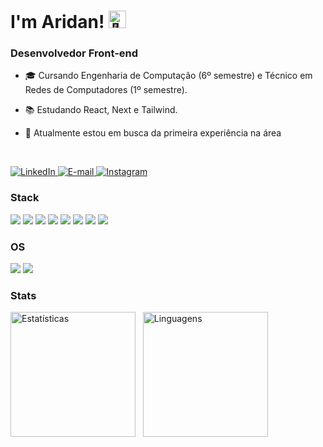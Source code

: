 <h1>I'm Aridan! <img src="https://github.com/wervlad/wervlad/assets/24524555/766d336d-b87d-44ba-807c-c51de2bc6b4d" width="28px" alt="👋"></h1>
<h3>Desenvolvedor Front-end</h3>

- 🎓 Cursando Engenharia de Computação (6º semestre) e Técnico em Redes de Computadores (1º semestre).</p>
- 📚 Estudando React, Next e Tailwind.</p>
- 💼 Atualmente estou em busca da primeira experiência na área

<br>

<p>  
    <a href="https://www.linkedin.com/in/aridan-pantoja">
        <img src="https://img.shields.io/badge/LinkedIn-3C096C?style=for-the-badge&logo=linkedin&logoColor=white" alt="LinkedIn">
    </a>
    <a href="mailto:aridanpantoja@gmail.com">
        <img src="https://img.shields.io/badge/Email-3C096C?style=for-the-badge&logo=gmail&logoColor=white" alt="E-mail">
    </a>
    <a href="https://www.instagram.com/aridannnn">
        <img src="https://img.shields.io/badge/Instagram-3C096C?style=for-the-badge&logo=Instagram&logoColor=white" alt="Instagram">
    </a>
</p>

<h3>Stack</h3>

<div style="display: inline_block">
  <img src="https://img.shields.io/badge/react-3C096C?style=for-the-badge&logo=react&logoColor=white"/>
  <img src="https://img.shields.io/badge/next-3C096C?style=for-the-badge&logo=next.js&logoColor=white"/>
  <img src="https://img.shields.io/badge/tailwindcss-3C096C?style=for-the-badge&logo=tailwind-css&logoColor=white"/>
  <img src="https://img.shields.io/badge/javascript-3C096C?style=for-the-badge&logo=javascript&logoColor=white"/>
  <img src="https://img.shields.io/badge/html5-3C096C?style=for-the-badge&logo=html5&logoColor=white"/>
  <img src="https://img.shields.io/badge/css3-3C096C?style=for-the-badge&logo=css3&logoColor=white"/>
  <img src="https://img.shields.io/badge/python-3C096C?style=for-the-badge&logo=python&logoColor=white"/>
  <img src="https://img.shields.io/badge/sql-3C096C?style=for-the-badge&logo=mysql&logoColor=white"/>
</div>

<h3>OS</h3>

<div style="display: inline_block">
  <img src="https://img.shields.io/badge/Windows-3C096C?style=for-the-badge&logo=Windows&logoColor=white"/>
  <img src="https://img.shields.io/badge/linux-3C096C?style=for-the-badge&logo=Linux&logoColor=white"/>
</div>

<h3>Stats</h3>

<div style="display: inline_block">
    <img src="https://github-readme-stats.vercel.app/api?username=aridanpantoja&show_icons=true&theme=midnight-purple&hide_rank=true" height="200" alt="Estatísticas"/>
    &nbsp;
    <img src="https://github-readme-stats.vercel.app/api/top-langs/?username=aridanpantoja&layout=compact&theme=midnight-purple" height="200" alt="Linguagens"/>
</div>





